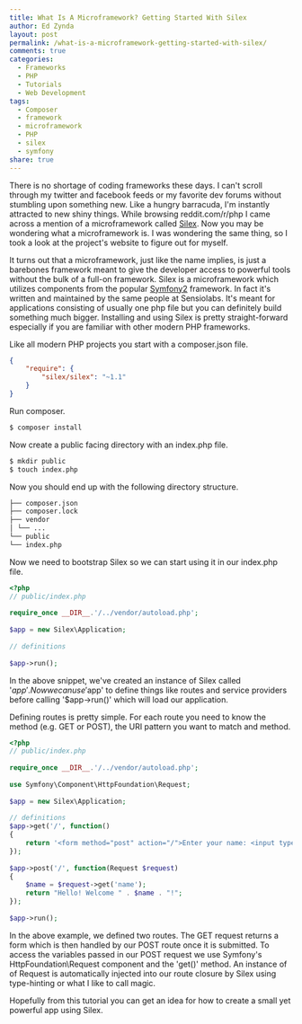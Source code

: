 ```yaml
---
title: What Is A Microframework? Getting Started With Silex
author: Ed Zynda
layout: post
permalink: /what-is-a-microframework-getting-started-with-silex/
comments: true
categories:
  - Frameworks
  - PHP
  - Tutorials
  - Web Development
tags:
  - Composer
  - framework
  - microframework
  - PHP
  - silex
  - symfony
share: true
---
```

There is no shortage of coding frameworks these days. I can't scroll through my twitter and facebook feeds or my favorite dev forums without stumbling upon something new. Like a hungry barracuda, I'm instantly attracted to new shiny things. While browsing reddit.com/r/php I came across a mention of a microframework called <a href="http://silex.sensiolabs.org/" title="Silex" target="_blank">Silex</a>. Now you may be wondering what a microframework is. I was wondering the same thing, so I took a look at the project's website to figure out for myself.

It turns out that a microframework, just like the name implies, is just a barebones framework meant to give the developer access to powerful tools without the bulk of a full-on framework. Silex is a microframework which utilizes components from the popular <a href="http://symfony.com/" title="Symfony2" target="_blank">Symfony2</a> framework. In fact it's written and maintained by the same people at Sensiolabs. It's meant for applications consisting of usually one php file but you can definitely build something much bigger. Installing and using Silex is pretty straight-forward especially if you are familiar with other modern PHP frameworks.

Like all modern PHP projects you start with a composer.json file.

```json 
{
    "require": {
        "silex/silex": "~1.1"
    }
}
```

Run composer.

```bash  
$ composer install  
```

Now create a public facing directory with an index.php file.  

```bash  
$ mkdir public  
$ touch index.php  
```

Now you should end up with the following directory structure.

```bash  
├── composer.json  
├── composer.lock  
├── vendor  
│ └── ...  
└── public  
└── index.php  
```

Now we need to bootstrap Silex so we can start using it in our index.php file.

```php  
<?php
// public/index.php
 
require_once __DIR__.'/../vendor/autoload.php';
 
$app = new Silex\Application;
 
// definitions
 
$app->run();
```

In the above snippet, we've created an instance of Silex called '$app'. Now we can use '$app' to define things like routes and service providers before calling '$app->run()' which will load our application.

Defining routes is pretty simple. For each route you need to know the method (e.g. GET or POST), the URI pattern you want to match and method.

```php  
<?php
// public/index.php
 
require_once __DIR__.'/../vendor/autoload.php';
 
use Symfony\Component\HttpFoundation\Request;
 
$app = new Silex\Application;
 
// definitions
$app->get('/', function()
{
    return '<form method="post" action="/">Enter your name: <input type="text" name="name" /><input type="submit" value="Submit" /></form>';
});
 
$app->post('/', function(Request $request)
{
    $name = $request->get('name');
    return "Hello! Welcome " . $name . "!";
});
 
$app->run();
```

In the above example, we defined two routes. The GET request returns a form which is then handled by our POST route once it is submitted. To access the variables passed in our POST request we use Symfony's HttpFoundation\Request component and the 'get()' method. An instance of of Request is automatically injected into our route closure by Silex using type-hinting or what I like to call magic.

Hopefully from this tutorial you can get an idea for how to create a small yet powerful app using Silex.